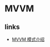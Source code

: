 # MVVM

## links

- [MVVM 模式介绍](https://github.com/xitu/gold-miner/blob/master/TODO%2Fapproaching-android-with-mvvm.md)
